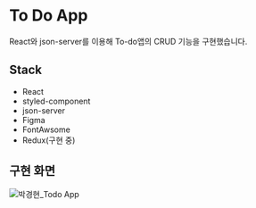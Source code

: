 # To Do App

React와 json-server를 이용해 To-do앱의 CRUD 기능을 구현했습니다.

## Stack

- React
- styled-component
- json-server
- Figma
- FontAwsome
- Redux(구현 중)

## 구현 화면

![박경현_Todo App](https://user-images.githubusercontent.com/111509842/207536009-c338618d-204f-470b-984c-57ae40c944a8.gif)
